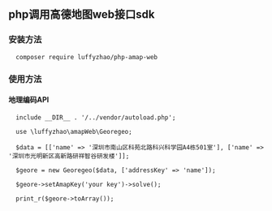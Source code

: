 ## php调用高德地图web接口sdk

### 安装方法

```
  composer require luffyzhao/php-amap-web

```

### 使用方法

#### 地理编码API

```
  include __DIR__ . '/../vendor/autoload.php';

  use \luffyzhao\amapWeb\Georegeo;

  $data = [['name' => '深圳市南山区科苑北路科兴科学园A4栋501室'], ['name' => '深圳市光明新区高新路研祥智谷研发楼']];

  $geore = new Georegeo($data, ['addressKey' => 'name']);

  $geore->setAmapKey('your key')->solve();

  print_r($geore->toArray());
```
